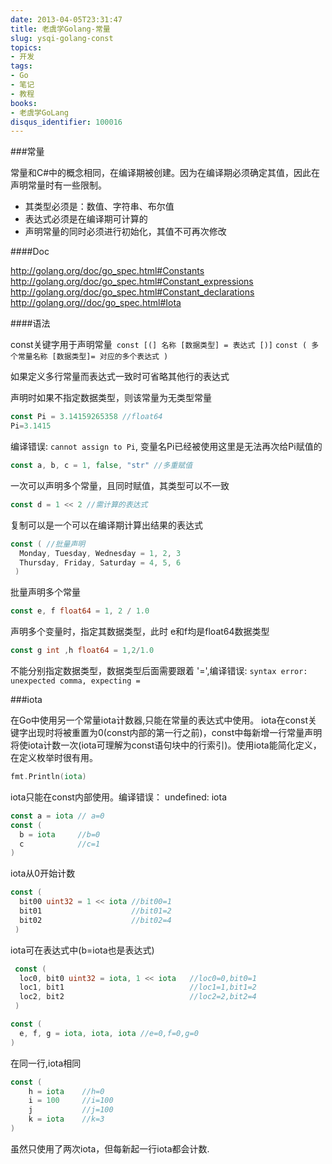 ```yaml
---
date: 2013-04-05T23:31:47
title: 老虞学Golang-常量
slug: ysqi-golang-const
topics:
- 开发
tags:
- Go
- 笔记
- 教程
books:
- 老虞学GoLang
disqus_identifier: 100016
---
```


###常量

常量和C#中的概念相同，在编译期被创建。因为在编译期必须确定其值，因此在声明常量时有一些限制。

+ 其类型必须是：数值、字符串、布尔值
+ 表达式必须是在编译期可计算的
+ 声明常量的同时必须进行初始化，其值不可再次修改


####Doc

http://golang.org/doc/go_spec.html#Constants
http://golang.org/doc/go_spec.html#Constant_expressions
http://golang.org/doc/go_spec.html#Constant_declarations
http://golang.org//doc/go_spec.html#Iota

####语法

const关键字用于声明常量` const [(] 名称 [数据类型] = 表达式 [)]` `const ( 多个常量名称 [数据类型]= 对应的多个表达式 )`

如果定义多行常量而表达式一致时可省略其他行的表达式

声明时如果不指定数据类型，则该常量为无类型常量
```Go
const Pi = 3.14159265358 //float64
Pi=3.1415
```
编译错误: `cannot assign to Pi`, 变量名Pi已经被使用这里是无法再次给Pi赋值的
```Go
const a, b, c = 1, false, "str" //多重赋值
```
一次可以声明多个常量，且同时赋值，其类型可以不一致
```Go
const d = 1 << 2 //需计算的表达式
```
复制可以是一个可以在编译期计算出结果的表达式
```Go
const ( //批量声明
  Monday, Tuesday, Wednesday = 1, 2, 3
  Thursday, Friday, Saturday = 4, 5, 6
 )
 ```
批量声明多个常量
```Go
const e, f float64 = 1, 2 / 1.0
```
声明多个变量时，指定其数据类型，此时 e和f均是float64数据类型
```Go
const g int ,h float64 = 1,2/1.0
```
不能分别指定数据类型，数据类型后面需要跟着 '=',编译错误: `syntax error: unexpected comma, expecting =`

###iota

在Go中使用另一个常量iota计数器,只能在常量的表达式中使用。 iota在const关键字出现时将被重置为0(const内部的第一行之前)，const中每新增一行常量声明将使iota计数一次(iota可理解为const语句块中的行索引)。使用iota能简化定义，在定义枚举时很有用。

```Go
fmt.Println(iota)
```
iota只能在const内部使用。编译错误： undefined: iota

```Go
const a = iota // a=0
const (
  b = iota     //b=0
  c            //c=1
)
```
iota从0开始计数

```Go
const (
  bit00 uint32 = 1 << iota //bit00=1
  bit01                    //bit01=2
  bit02                    //bit02=4
 )
 ```
iota可在表达式中(b=iota也是表达式)

```Go
 const (
  loc0, bit0 uint32 = iota, 1 << iota   //loc0=0,bit0=1
  loc1, bit1                            //loc1=1,bit1=2
  loc2, bit2                            //loc2=2,bit2=4
 )
```

```Go
const (
  e, f, g = iota, iota, iota //e=0,f=0,g=0
)
```
在同一行,iota相同

```Go
const (
    h = iota    //h=0
    i = 100     //i=100
    j           //j=100
    k = iota    //k=3  
)
```

虽然只使用了两次iota，但每新起一行iota都会计数.
